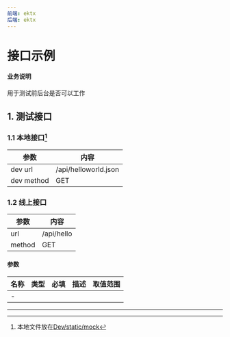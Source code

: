 ```yaml
---
前端: ektx
后端: ektx
---
```


# 接口示例

#### 业务说明

用于测试前后台是否可以工作

## 1. 测试接口 

### 1.1 本地接口[^本地接口]

| 参数         | 内容                   |
| ---------- | -------------------- |
| dev url    | /api/helloworld.json |
| dev method | GET                  |

### 1.2 线上接口

| 参数     | 内容         |
| ------ | ---------- |
| url    | /api/hello |
| method | GET        |

#### 参数

| 名称   | 类型   | 必填   | 描述   | 取值范围 |
| ---- | ---- | ---- | ---- | ---- |
| -    |      |      |      |      |

-------
[^本地接口]: 本地文件放在[Dev/static/mock]()